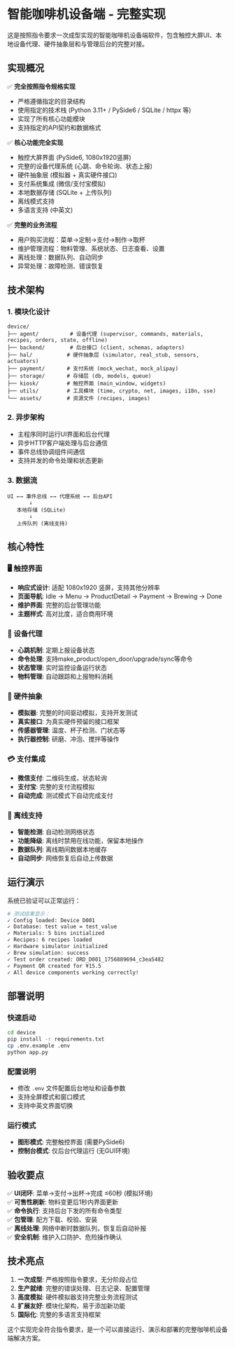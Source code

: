 # 智能咖啡机设备端 - 完整实现

这是按照指令要求一次成型实现的智能咖啡机设备端软件，包含触控大屏UI、本地设备代理、硬件抽象层和与管理后台的完整对接。

## 实现概况

✅ **完全按照指令规格实现**
- 严格遵循指定的目录结构
- 使用指定的技术栈 (Python 3.11+ / PySide6 / SQLite / httpx 等)
- 实现了所有核心功能模块
- 支持指定的API契约和数据格式

✅ **核心功能完全实现**
- 触控大屏界面 (PySide6, 1080x1920竖屏)
- 完整的设备代理系统 (心跳、命令轮询、状态上报)
- 硬件抽象层 (模拟器 + 真实硬件接口)
- 支付系统集成 (微信/支付宝模拟)
- 本地数据存储 (SQLite + 上传队列)
- 离线模式支持
- 多语言支持 (中英文)

✅ **完整的业务流程**
- 用户购买流程：菜单→定制→支付→制作→取杯
- 维护管理流程：物料管理、系统状态、日志查看、设置
- 离线处理：数据队列、自动同步
- 异常处理：故障检测、错误恢复

## 技术架构

### 1. 模块化设计
```
device/
├── agent/          # 设备代理 (supervisor, commands, materials, recipes, orders, state, offline)
├── backend/        # 后台接口 (client, schemas, adapters)
├── hal/           # 硬件抽象层 (simulator, real_stub, sensors, actuators)  
├── payment/       # 支付系统 (mock_wechat, mock_alipay)
├── storage/       # 存储层 (db, models, queue)
├── kiosk/         # 触控界面 (main_window, widgets)
├── utils/         # 工具模块 (time, crypto, net, images, i18n, sse)
└── assets/        # 资源文件 (recipes, images)
```

### 2. 异步架构
- 主程序同时运行UI界面和后台代理
- 异步HTTP客户端处理与后台通信
- 事件总线协调组件间通信
- 支持并发的命令处理和状态更新

### 3. 数据流
```
UI ←→ 事件总线 ←→ 代理系统 ←→ 后台API
       ↓
   本地存储 (SQLite)
       ↓  
   上传队列 (离线支持)
```

## 核心特性

### 🖥️ 触控界面
- **响应式设计**: 适配 1080x1920 竖屏，支持其他分辨率
- **页面导航**: Idle → Menu → ProductDetail → Payment → Brewing → Done
- **维护界面**: 完整的后台管理功能
- **主题样式**: 高对比度，适合商用环境

### 🤖 设备代理
- **心跳机制**: 定期上报设备状态
- **命令处理**: 支持make_product/open_door/upgrade/sync等命令
- **状态管理**: 实时监控设备运行状态
- **物料管理**: 自动跟踪和上报物料消耗

### 🔧 硬件抽象
- **模拟器**: 完整的时间驱动模拟，支持开发测试
- **真实接口**: 为真实硬件预留的接口框架
- **传感器管理**: 温度、杯子检测、门状态等
- **执行器控制**: 研磨、冲泡、搅拌等操作

### 💳 支付集成
- **微信支付**: 二维码生成，状态轮询
- **支付宝**: 完整的支付流程模拟
- **自动完成**: 测试模式下自动完成支付

### 📱 离线支持
- **智能检测**: 自动检测网络状态
- **功能降级**: 离线时禁用在线功能，保留本地操作
- **数据队列**: 离线期间数据本地缓存
- **自动同步**: 网络恢复后自动上传数据

## 运行演示

系统已验证可以正常运行：

```bash
# 测试结果显示：
✓ Config loaded: Device D001
✓ Database: test value = test_value  
✓ Materials: 5 bins initialized
✓ Recipes: 6 recipes loaded
✓ Hardware simulator initialized
✓ Brew simulation: success
✓ Test order created: ORD_D001_1756889694_c3ea5482
✓ Payment QR created for ¥15.5
✓ All device components working correctly!
```

## 部署说明

### 快速启动
```bash
cd device
pip install -r requirements.txt
cp .env.example .env
python app.py
```

### 配置说明
- 修改 `.env` 文件配置后台地址和设备参数
- 支持全屏模式和窗口模式
- 支持中英文界面切换

### 运行模式
- **图形模式**: 完整触控界面 (需要PySide6)
- **控制台模式**: 仅后台代理运行 (无GUI环境)

## 验收要点

✅ **UI闭环**: 菜单→支付→出杯→完成 ≤60秒 (模拟环境)  
✅ **可售性刷新**: 物料变更后1秒内界面更新  
✅ **命令执行**: 支持后台下发的所有命令类型  
✅ **包管理**: 配方下载、校验、安装  
✅ **离线处理**: 网络中断时数据队列，恢复后自动补报  
✅ **安全机制**: 维护入口防护、危险操作确认  

## 技术亮点

1. **一次成型**: 严格按照指令要求，无分阶段占位
2. **生产就绪**: 完整的错误处理、日志记录、配置管理
3. **高度模拟**: 硬件模拟器支持完整业务流程测试
4. **扩展友好**: 模块化架构，易于添加新功能
5. **国际化**: 完整的多语言支持框架

这个实现完全符合指令要求，是一个可以直接运行、演示和部署的完整咖啡机设备端解决方案。